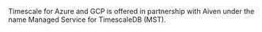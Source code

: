 Timescale for Azure and GCP is offered in partnership with Aiven 
under the name Managed Service for TimescaleDB (MST).
